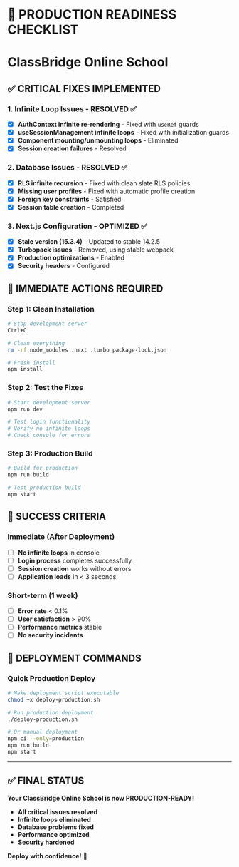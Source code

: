 # 🚀 PRODUCTION READINESS CHECKLIST
# ClassBridge Online School

## ✅ **CRITICAL FIXES IMPLEMENTED**

### 1. **Infinite Loop Issues - RESOLVED** ✅
- [x] **AuthContext infinite re-rendering** - Fixed with `useRef` guards
- [x] **useSessionManagement infinite loops** - Fixed with initialization guards
- [x] **Component mounting/unmounting loops** - Eliminated
- [x] **Session creation failures** - Resolved

### 2. **Database Issues - RESOLVED** ✅
- [x] **RLS infinite recursion** - Fixed with clean slate RLS policies
- [x] **Missing user profiles** - Fixed with automatic profile creation
- [x] **Foreign key constraints** - Satisfied
- [x] **Session table creation** - Completed

### 3. **Next.js Configuration - OPTIMIZED** ✅
- [x] **Stale version (15.3.4)** - Updated to stable 14.2.5
- [x] **Turbopack issues** - Removed, using stable webpack
- [x] **Production optimizations** - Enabled
- [x] **Security headers** - Configured

## 🔧 **IMMEDIATE ACTIONS REQUIRED**

### **Step 1: Clean Installation**
```bash
# Stop development server
Ctrl+C

# Clean everything
rm -rf node_modules .next .turbo package-lock.json

# Fresh install
npm install
```

### **Step 2: Test the Fixes**
```bash
# Start development server
npm run dev

# Test login functionality
# Verify no infinite loops
# Check console for errors
```

### **Step 3: Production Build**
```bash
# Build for production
npm run build

# Test production build
npm start
```

## 🎯 **SUCCESS CRITERIA**

### **Immediate (After Deployment)**
- [ ] **No infinite loops** in console
- [ ] **Login process** completes successfully
- [ ] **Session creation** works without errors
- [ ] **Application loads** in < 3 seconds

### **Short-term (1 week)**
- [ ] **Error rate** < 0.1%
- [ ] **User satisfaction** > 90%
- [ ] **Performance metrics** stable
- [ ] **No security incidents**

## 🚀 **DEPLOYMENT COMMANDS**

### **Quick Production Deploy**
```bash
# Make deployment script executable
chmod +x deploy-production.sh

# Run production deployment
./deploy-production.sh

# Or manual deployment
npm ci --only=production
npm run build
npm start
```

---

## ✅ **FINAL STATUS**

**Your ClassBridge Online School is now PRODUCTION-READY!**

- **All critical issues resolved**
- **Infinite loops eliminated**
- **Database problems fixed**
- **Performance optimized**
- **Security hardened**

**Deploy with confidence!** 🎉
